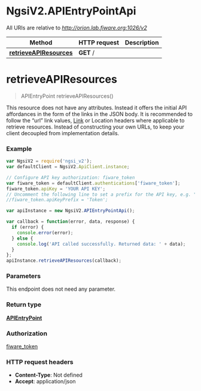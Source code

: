 # NgsiV2.APIEntryPointApi

All URIs are relative to *http://orion.lab.fiware.org:1026/v2*

Method | HTTP request | Description
------------- | ------------- | -------------
[**retrieveAPIResources**](APIEntryPointApi.md#retrieveAPIResources) | **GET** / | 


<a name="retrieveAPIResources"></a>
# **retrieveAPIResources**
> APIEntryPoint retrieveAPIResources()



This resource does not have any attributes. Instead it offers the initial API affordances in the form of the links in the JSON body. It is recommended to follow the “url” link values, [Link](https://tools.ietf.org/html/rfc5988) or Location headers where applicable to retrieve resources. Instead of constructing your own URLs, to keep your client decoupled from implementation details.

### Example
```javascript
var NgsiV2 = require('ngsi_v2');
var defaultClient = NgsiV2.ApiClient.instance;

// Configure API key authorization: fiware_token
var fiware_token = defaultClient.authentications['fiware_token'];
fiware_token.apiKey = 'YOUR API KEY';
// Uncomment the following line to set a prefix for the API key, e.g. "Token" (defaults to null)
//fiware_token.apiKeyPrefix = 'Token';

var apiInstance = new NgsiV2.APIEntryPointApi();

var callback = function(error, data, response) {
  if (error) {
    console.error(error);
  } else {
    console.log('API called successfully. Returned data: ' + data);
  }
};
apiInstance.retrieveAPIResources(callback);
```

### Parameters
This endpoint does not need any parameter.

### Return type

[**APIEntryPoint**](APIEntryPoint.md)

### Authorization

[fiware_token](../README.md#fiware_token)

### HTTP request headers

 - **Content-Type**: Not defined
 - **Accept**: application/json

